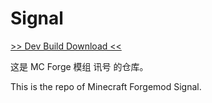# Signal


[>> Dev Build Download <<](https://github.com/MikhailTapio/signal-new/actions)

这是 MC Forge 模组 讯号 的仓库。

This is the repo of Minecraft Forgemod Signal.
